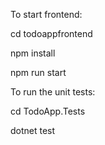 To start frontend:

cd todoappfrontend

npm install

npm run start


To run the unit tests:

cd TodoApp.Tests

dotnet test